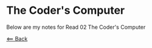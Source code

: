 # The Coder's Computer

Below are my notes for Read 02 The Coder's Computer


[<== Back](README.md)
